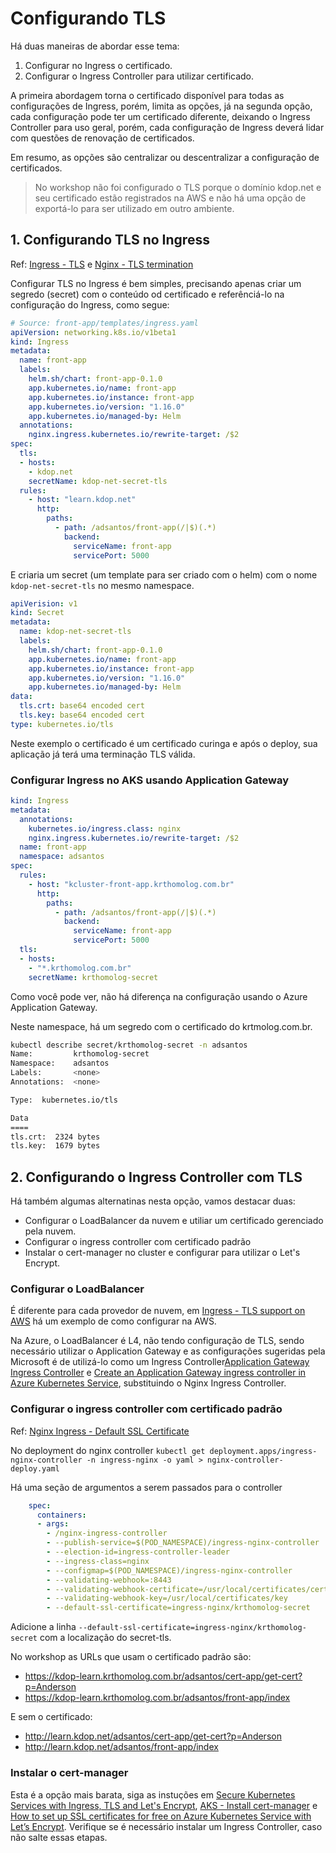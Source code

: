 # Configurando TLS

Há duas maneiras de abordar esse tema:

1. Configurar no Ingress o certificado.
2. Configurar o Ingress Controller para utilizar certificado.

A primeira abordagem torna o certificado disponível para todas as configurações de Ingress, porém, limita as opções, já na segunda opção, cada configuração pode ter um certificado diferente, deixando o Ingress Controller para uso geral, porém, cada configuração de Ingress deverá lidar com questões de renovação de certificados.

Em resumo, as opções são centralizar ou descentralizar a configuração de certificados.

> No workshop não foi configurado o TLS porque o domínio kdop.net e seu certificado estão registrados na AWS e não há uma opção de exportá-lo para ser utilizado em outro ambiente.

## 1. Configurando TLS no Ingress

Ref: [Ingress - TLS](https://kubernetes.io/docs/concepts/services-networking/ingress/#tls) e [Nginx - TLS termination](https://kubernetes.github.io/ingress-nginx/examples/tls-termination/)

Configurar TLS no Ingress é bem simples, precisando apenas criar um segredo (secret) com o conteúdo od certificado e referênciá-lo na configuração do Ingress, como segue:

```yaml
# Source: front-app/templates/ingress.yaml
apiVersion: networking.k8s.io/v1beta1
kind: Ingress
metadata:
  name: front-app
  labels:
    helm.sh/chart: front-app-0.1.0
    app.kubernetes.io/name: front-app
    app.kubernetes.io/instance: front-app
    app.kubernetes.io/version: "1.16.0"
    app.kubernetes.io/managed-by: Helm
  annotations:
    nginx.ingress.kubernetes.io/rewrite-target: /$2
spec:
  tls:
  - hosts:
    - kdop.net
    secretName: kdop-net-secret-tls
  rules:
    - host: "learn.kdop.net"
      http:
        paths:
          - path: /adsantos/front-app(/|$)(.*)
            backend:
              serviceName: front-app
              servicePort: 5000
```

E criaria um secret (um template para ser criado com o helm) com o nome `kdop-net-secret-tls` no mesmo namespace.

```yaml
apiVerision: v1
kind: Secret
metadata:
  name: kdop-net-secret-tls
  labels:
    helm.sh/chart: front-app-0.1.0
    app.kubernetes.io/name: front-app
    app.kubernetes.io/instance: front-app
    app.kubernetes.io/version: "1.16.0"
    app.kubernetes.io/managed-by: Helm
data:
  tls.crt: base64 encoded cert
  tls.key: base64 encoded cert
type: kubernetes.io/tls
```

Neste exemplo o certificado é um certificado curinga e após o deploy, sua aplicação já terá uma terminação TLS válida.

### Configurar Ingress no AKS usando Application Gateway

```yaml
kind: Ingress
metadata:
  annotations:
    kubernetes.io/ingress.class: nginx
    nginx.ingress.kubernetes.io/rewrite-target: /$2
  name: front-app
  namespace: adsantos
spec:
  rules:
    - host: "kcluster-front-app.krthomolog.com.br"
      http:
        paths:
          - path: /adsantos/front-app(/|$)(.*)
            backend:
              serviceName: front-app
              servicePort: 5000
  tls:
  - hosts:
    - "*.krthomolog.com.br"
    secretName: krthomolog-secret
```

Como você pode ver, não há diferença na configuração usando o Azure Application Gateway.

Neste namespace, há um segredo com o certificado do krtmolog.com.br.

```bash
kubectl describe secret/krthomolog-secret -n adsantos
Name:         krthomolog-secret
Namespace:    adsantos
Labels:       <none>
Annotations:  <none>

Type:  kubernetes.io/tls

Data
====
tls.crt:  2324 bytes
tls.key:  1679 bytes
```

## 2. Configurando o Ingress Controller com TLS

Há também algumas alternatinas nesta opção, vamos destacar duas:

* Configurar o LoadBalancer da nuvem e utiliar um certificado gerenciado pela nuvem.
* Configurar o ingress controller com certificado padrão
* Instalar o cert-manager no cluster e configurar para utilizar o Let's Encrypt.

### Configurar o LoadBalancer

É diferente para cada provedor de nuvem, em [Ingress - TLS support on AWS](https://kubernetes.io/docs/concepts/services-networking/service/#ssl-support-on-aws) há um exemplo de como configurar na AWS.

Na Azure, o LoadBalancer é L4, não tendo configuração de TLS, sendo necessário utilizar o Application Gateway e as configurações sugeridas pela Microsoft é de utilizá-lo como um Ingress Controller[Application Gateway Ingress Controller](https://github.com/Azure/application-gateway-kubernetes-ingress) e [Create an Application Gateway ingress controller in Azure Kubernetes Service](https://docs.microsoft.com/en-us/azure/developer/terraform/create-k8s-cluster-with-aks-applicationgateway-ingress), substituindo o Nginx Ingress Controller.

### Configurar o ingress controller com certificado padrão

Ref: [Nginx Ingress - Default SSL Certificate](https://kubernetes.github.io/ingress-nginx/user-guide/tls/)

No deployment do nginx controller `kubectl get deployment.apps/ingress-nginx-controller -n ingress-nginx -o yaml > nginx-controller-deploy.yaml`

Há uma seção de argumentos a serem passados para o controller

```yaml
    spec:
      containers:
      - args:
        - /nginx-ingress-controller
        - --publish-service=$(POD_NAMESPACE)/ingress-nginx-controller
        - --election-id=ingress-controller-leader
        - --ingress-class=nginx
        - --configmap=$(POD_NAMESPACE)/ingress-nginx-controller
        - --validating-webhook=:8443
        - --validating-webhook-certificate=/usr/local/certificates/cert
        - --validating-webhook-key=/usr/local/certificates/key
        - --default-ssl-certificate=ingress-nginx/krthomolog-secret
```

Adicione a linha `--default-ssl-certificate=ingress-nginx/krthomolog-secret` com a localização do secret-tls.

No workshop as URLs que usam o certificado padrão são:

* <https://kdop-learn.krthomolog.com.br/adsantos/cert-app/get-cert?p=Anderson>
* <https://kdop-learn.krthomolog.com.br/adsantos/front-app/index>

E sem o certificado:

* <http://learn.kdop.net/adsantos/cert-app/get-cert?p=Anderson>
* <http://learn.kdop.net/adsantos/front-app/index>

### Instalar o cert-manager

Esta é a opção mais barata, siga as instuções em [Secure Kubernetes Services with Ingress, TLS and Let's Encrypt](https://docs.bitnami.com/tutorials/secure-kubernetes-services-with-ingress-tls-letsencrypt), [AKS - Install cert-manager](https://docs.microsoft.com/en-us/azure/aks/ingress-tls#install-cert-manager) e [How to set up SSL certificates for free on Azure Kubernetes Service with Let’s Encrypt](https://medium.com/@GeoffreyDV/how-to-set-up-ssl-certificates-for-free-on-azure-kubernetes-service-with-lets-encrypt-c7daca4e9385). Verifique se é necessário instalar um Ingress Controller, caso não salte essas etapas.
